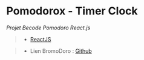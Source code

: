 # Pomodorox - Timer Clock

_Projet Becode Pomodoro React.js_

> - [ReactJS](https://reactjs.org/)

> - Lien BromoDoro : [Github](https://krauseandy.github.io/Bromodoro_Berserk/)
